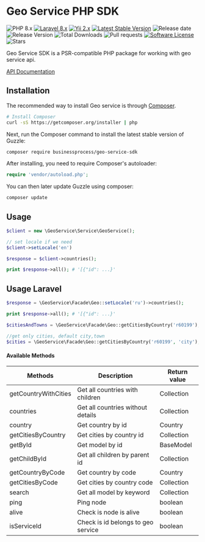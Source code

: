 Geo Service PHP SDK
=============================
![PHP 8.x](https://img.shields.io/badge/PHP-%5E8.0-blue)
[![Laravel 8.x](https://img.shields.io/badge/Laravel-8.x-orange.svg)](http://laravel.com)
[![Yii 2.x](https://img.shields.io/badge/Yii-2.x-orange)](https://www.yiiframework.com/doc/guide/2.0/ru)
[![Latest Stable Version](https://poser.pugx.org/businessprocess/geo-service-sdk/v/stable)](https://packagist.org/packages/businessprocess/geo-service-sdk)
![Release date](https://img.shields.io/github/release-date/businessprocess/geo-service-sdk)
![Release Version](https://img.shields.io/github/v/release/businessprocess/geo-service-sdk)
![Total Downloads](https://poser.pugx.org/businessprocess/geo-service-sdk/downloads)
![Pull requests](https://img.shields.io/bitbucket/pr/businessprocess/geo-service-sdk)
[![Software License](https://img.shields.io/badge/license-MIT-brightgreen.svg?style=flat-square)](LICENSE)
![Stars](https://img.shields.io/github/stars/businessprocess/geo-service-sdk?style=social)

Geo Service SDK is a PSR-compatible PHP package for working with geo service api.

[API Documentation](https://geo-service.ooo.ua/api/v1/api-docs/)


## Installation
The recommended way to install Geo service is through
[Composer](http://getcomposer.org).

```bash
# Install Composer
curl -sS https://getcomposer.org/installer | php
```

Next, run the Composer command to install the latest stable version of Guzzle:

```bash
composer require businessprocess/geo-service-sdk
```

After installing, you need to require Composer's autoloader:

```php
require 'vendor/autoload.php';
```

You can then later update Guzzle using composer:

 ```bash
composer update
 ```

## Usage

```php
$client = new \GeoService\Service\GeoService();

// set locale if we need
$client->setLocale('en')

$response = $client->countries();

print $response->all(); # '[{"id": ...}'
```

## Usage Laravel

```php
$response = \GeoService\Facade\Geo::setLocale('ru')->countries();

print $response->all(); # '[{"id": ...}'

$citiesAndTowns = \GeoService\Facade\Geo::getCitiesByCountry('r60199');

//get only cities, default city,town
$cities = \GeoService\Facade\Geo::getCitiesByCountry('r60199', 'city');

```

#### Available Methods

| Methods               | Description                        | Return value | 
|-----------------------|------------------------------------|--------------|
| getCountryWithCities  | Get all countries with children    | Collection   |
| countries             | Get all countries without details  | Collection   |
| country               | Get country by id                  | Country      |
| getCitiesByCountry    | Get cities by country id           | Collection   |
| getById               | Get model by id                    | BaseModel    |
| getChildById          | Get all children by parent id      | Collection   |
| getCountryByCode      | Get country by code                | Country      |
| getCitiesByCode       | Get cities by country code         | Collection   |
| search                | Get all model by keyword           | Collection   |
| ping                  | Ping node                          | boolean      |
| alive                 | Check is node is alive             | boolean      |
| isServiceId           | Check is id belongs to geo service | boolean      |
